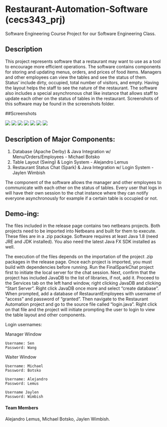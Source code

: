 # Restaurant-Automation-Software (cecs343_prj)
Software Engineering Course Project for our Software Engineering Class.

## Description

This project represents software that a restaurant may want to use as a tool to encourage more efficient operations. The software contains components for storing and updating menus, orders, and prices of food items. Managers and other employees can view the tables and see the status of them. Status’ include dirty, occupied, total number of visitors, and empty. Having the layout helps the staff to see the nature of the restaurant. The software also includes a special asynchronous chat like instance that allows staff to update each other on the status of tables in the restaurant. Screenshots of this software may be found in
the screenshots folder.

##Screenshots

![](https://raw.githubusercontent.com/jaylenw/Restaurant-Automation-Software/master/Screenshots/AddEmployee.JPG)
![](https://raw.githubusercontent.com/jaylenw/Restaurant-Automation-Software/master/Screenshots/EditEmployee.JPG)
![](https://raw.githubusercontent.com/jaylenw/Restaurant-Automation-Software/master/Screenshots/Login.JPG)
![](https://raw.githubusercontent.com/jaylenw/Restaurant-Automation-Software/master/Screenshots/ManagerWindow.JPG)
![](https://raw.githubusercontent.com/jaylenw/Restaurant-Automation-Software/master/Screenshots/RemoveEmployee.JPG)
![](https://raw.githubusercontent.com/jaylenw/Restaurant-Automation-Software/master/Screenshots/Waiter.JPG)
![](https://raw.githubusercontent.com/jaylenw/Restaurant-Automation-Software/master/Screenshots/login_chat.png)


## Description of Major Components:
1. Database (Apache Derby) & Java Integration w/ Menu/Orders/Employees - Michael Botsko
2. Table Layout (Swing) & Login System - Alejandro Lemus
3. Restaurant Status Chat (Spark) & Java Integration w/ Login System - Jaylen Wimbish

The component of the software allows the manager and other employees to communicate with each other on the status of tables. Every user that logs in will have their own session to the chat instance where they can notify everyone asynchronously for example if a certain table is occupied or not. 

## Demo-ing:

The files included in the release page contains two netbeans projects. Both projects need to be imported into Netbeans and built for them to execute. These files are in a .zip package. Software requires at least Java 1.8 (need JRE and JDK installed). You also need the latest Java FX SDK installed as well.

The execution of the files depends on the importation of the project .zip packages in the release page. Once each project is imported, you must build with dependencies before running. Run the FinalSparkChat project first to initiate the local server for the chat session. Next, confirm that the project has included JavaDB to the list of libraries, if not, add it. Proceed to the Services tab on the left hand window, right clicking JavaDB and clicking “Start Server”. Right click JavaDB once more and select “create database”. When prompted, add a database of RestaurantEmployees with username of “access” and password of “granted”. Then navigate to the Restaurant Automation project and go to the source file called “login.java”. Right click on that file and the project will initiate prompting the user to login to view the table layout and other components.

Login usernames:

Manager Window
	
	Username: Sen
	Password: Wang
	
Waiter Window
	
	Username: Michael
	Password: Botsko

	Username: Alejandro
	Password: Lemus

	Username Jaylen
	Password: Wimbish

#### Team Members

Alejandro Lemus, Michael Botsko, Jaylen Wimbish.

